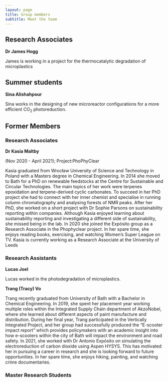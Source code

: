 ```yaml
---
layout: page
title: Group members
subtitle: Meet the team
---
```


## Research Associates

**Dr James Hogg**

James is working in a project for the thermocatalytic degradation of microplastics

## Summer students

**Sina Alishahpour**

Sina works in the designing of new microreactor configurations for a more efficient CO<sub>2</sub> photoreduction.

## Former Members

### Research Associates

**Dr Kasia Maltby**

<p> (Nov 2020 - April 2021); Project:PhoPhyClear </p>
<p> Kasia graduated from Wrocław University of Science and Technology in Poland with a Masters degree in Chemical Engineering. In 2014 she moved to Bath for a PhD on renewable feedstocks at the Centre for Sustainable and Circular Technologies. The main topics of her work were terpenes epoxidation and terpene-derived cyclic carbonates. To succeed in her PhD project she had to connect with her inner chemist and specialise in running column chromatography and analysing forests of NMR peaks. After her PhD, she worked on a short project with Dr Sophie Parsons on sustainability reporting within companies. Although Kasia enjoyed learning about sustainability reporting and investigating a different side of sustainability, she missed being in the lab. In 2020 she joined the Expósito group as a Research Associate in the Phophyclear project. In her spare time, she enjoys reading books, exercising, and watching Women’s Super League on TV. Kasia is currently working as a Research Associate at the University of Leeds </p>
  
### Research Assistants

**Lucas Joel**

Lucas worked in the photodegradation of microplastics.

**Trang (Tracy) Vo**

Trang recently graduated from University of Bath with a Bachelor in Chemical Engineering. In 2019, she spent her placement year working multiple roles within the Integrated Supply Chain department of AkzoNobel, where she learned about different aspects of paint manufacture and distribution. During her final year, Trang participated in the Vertically Integrated Project, and her group had successfully produced the “E-scooter impact report” which provides policymakers with an academic insight into how e-scooters within the city of Bath will impact the environment and road safety. In 2021, she worked with Dr Antonio Expósito on simulating the electroreduction of carbon dioxide using Aspen HYSYS. This has motivated her in pursuing a career in research and she is looking forward to future opportunities. In her spare time, she enjoys hiking, painting, and watching crime documentaries. 

### Master Research Students
